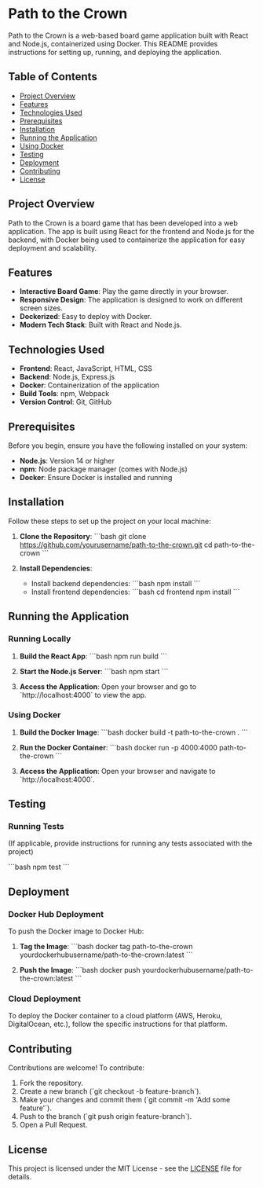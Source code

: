 
# Path to the Crown

Path to the Crown is a web-based board game application built with React and Node.js, containerized using Docker. This README provides instructions for setting up, running, and deploying the application.

## Table of Contents

- [Project Overview](#project-overview)
- [Features](#features)
- [Technologies Used](#technologies-used)
- [Prerequisites](#prerequisites)
- [Installation](#installation)
- [Running the Application](#running-the-application)
- [Using Docker](#using-docker)
- [Testing](#testing)
- [Deployment](#deployment)
- [Contributing](#contributing)
- [License](#license)

## Project Overview

Path to the Crown is a board game that has been developed into a web application. The app is built using React for the frontend and Node.js for the backend, with Docker being used to containerize the application for easy deployment and scalability.

## Features

- **Interactive Board Game**: Play the game directly in your browser.
- **Responsive Design**: The application is designed to work on different screen sizes.
- **Dockerized**: Easy to deploy with Docker.
- **Modern Tech Stack**: Built with React and Node.js.

## Technologies Used

- **Frontend**: React, JavaScript, HTML, CSS
- **Backend**: Node.js, Express.js
- **Docker**: Containerization of the application
- **Build Tools**: npm, Webpack
- **Version Control**: Git, GitHub

## Prerequisites

Before you begin, ensure you have the following installed on your system:

- **Node.js**: Version 14 or higher
- **npm**: Node package manager (comes with Node.js)
- **Docker**: Ensure Docker is installed and running

## Installation

Follow these steps to set up the project on your local machine:

1. **Clone the Repository**:
   \`\`\`bash
   git clone https://github.com/yourusername/path-to-the-crown.git
   cd path-to-the-crown
   \`\`\`

2. **Install Dependencies**:
   - Install backend dependencies:
     \`\`\`bash
     npm install
     \`\`\`
   - Install frontend dependencies:
     \`\`\`bash
     cd frontend
     npm install
     \`\`\`

## Running the Application

### Running Locally

1. **Build the React App**:
   \`\`\`bash
   npm run build
   \`\`\`

2. **Start the Node.js Server**:
   \`\`\`bash
   npm start
   \`\`\`

3. **Access the Application**:
   Open your browser and go to \`http://localhost:4000\` to view the app.

### Using Docker

1. **Build the Docker Image**:
   \`\`\`bash
   docker build -t path-to-the-crown .
   \`\`\`

2. **Run the Docker Container**:
   \`\`\`bash
   docker run -p 4000:4000 path-to-the-crown
   \`\`\`

3. **Access the Application**:
   Open your browser and navigate to \`http://localhost:4000\`.

## Testing

### Running Tests

(If applicable, provide instructions for running any tests associated with the project)

\`\`\`bash
npm test
\`\`\`

## Deployment

### Docker Hub Deployment

To push the Docker image to Docker Hub:

1. **Tag the Image**:
   \`\`\`bash
   docker tag path-to-the-crown yourdockerhubusername/path-to-the-crown:latest
   \`\`\`

2. **Push the Image**:
   \`\`\`bash
   docker push yourdockerhubusername/path-to-the-crown:latest
   \`\`\`

### Cloud Deployment

To deploy the Docker container to a cloud platform (AWS, Heroku, DigitalOcean, etc.), follow the specific instructions for that platform.

## Contributing

Contributions are welcome! To contribute:

1. Fork the repository.
2. Create a new branch (\`git checkout -b feature-branch\`).
3. Make your changes and commit them (\`git commit -m 'Add some feature'\`).
4. Push to the branch (\`git push origin feature-branch\`).
5. Open a Pull Request.

## License

This project is licensed under the MIT License - see the [LICENSE](LICENSE) file for details.
